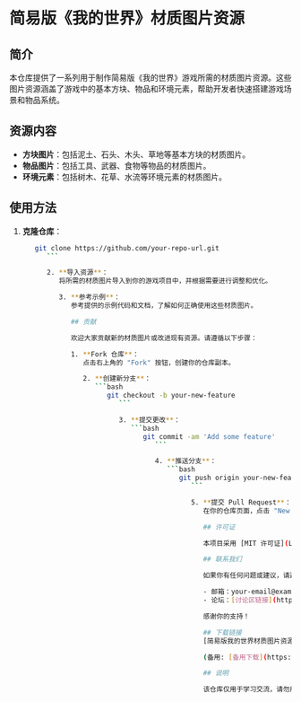 # 简易版《我的世界》材质图片资源

## 简介

本仓库提供了一系列用于制作简易版《我的世界》游戏所需的材质图片资源。这些图片资源涵盖了游戏中的基本方块、物品和环境元素，帮助开发者快速搭建游戏场景和物品系统。

## 资源内容

- **方块图片**：包括泥土、石头、木头、草地等基本方块的材质图片。
- **物品图片**：包括工具、武器、食物等物品的材质图片。
- **环境元素**：包括树木、花草、水流等环境元素的材质图片。

## 使用方法

1. **克隆仓库**：
   ```bash
      git clone https://github.com/your-repo-url.git
         ```

         2. **导入资源**：
            将所需的材质图片导入到你的游戏项目中，并根据需要进行调整和优化。

            3. **参考示例**：
               参考提供的示例代码和文档，了解如何正确使用这些材质图片。

               ## 贡献

               欢迎大家贡献新的材质图片或改进现有资源。请遵循以下步骤：

               1. **Fork 仓库**：
                  点击右上角的 "Fork" 按钮，创建你的仓库副本。

                  2. **创建新分支**：
                     ```bash
                        git checkout -b your-new-feature
                           ```

                           3. **提交更改**：
                              ```bash
                                 git commit -am 'Add some feature'
                                    ```

                                    4. **推送分支**：
                                       ```bash
                                          git push origin your-new-feature
                                             ```

                                             5. **提交 Pull Request**：
                                                在你的仓库页面，点击 "New Pull Request" 按钮，提交你的更改。

                                                ## 许可证

                                                本项目采用 [MIT 许可证](LICENSE)。你可以自由使用、修改和分发这些资源，但请保留原作者的版权声明。

                                                ## 联系我们

                                                如果你有任何问题或建议，请通过以下方式联系我们：

                                                - 邮箱：your-email@example.com
                                                - 论坛：[讨论区链接](https://your-forum-url.com)

                                                感谢你的支持！

                                                ## 下载链接
                                                [简易版我的世界材质图片资源](https://pan.quark.cn/s/2680dc0c24d4) 

                                                (备用: [备用下载](https://pan.baidu.com/s/16YTzGR29j_4P6HkbaFuuQg?pwd=1234))

                                                ## 说明

                                                该仓库仅用于学习交流，请勿用于商业用途。
